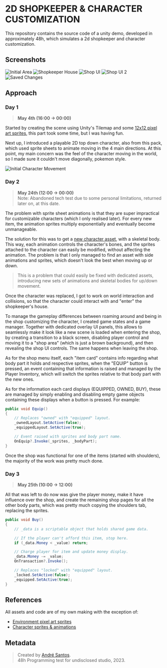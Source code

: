 # 2D SHOPKEEPER & CHARACTER CUSTOMIZATION

This repository contains the source code of a unity demo, developed in
approximately 48h, which simulates a 2d shopkeeper and character
customization.

## Screenshots

![Initial Area](Images/Screenshot_1.png "Initial Area")
![Shopkeeper House](Images/Screenshot_2.png "Shopkeeper's House")
![Shop UI](Images/Screenshot_3.png "Shop UI")
![Shop UI 2](Images/Screenshot_5.png "Shop UI")
![Saved Changes](Images/Screenshot_4.png "Saves Changes")

## Approach

### Day 1

> **May 4th (16:00 -> 00:00)**

Started by creating the scene using Unity's Tilemap and some [12x12
pixel art sprites][2d-assetpack], this part took some time, but I was having fun.

Next up, I introduced a playable 2D top down character, also from this pack,
which used sprite sheets to animate moving in the 4 main directions. At
this point, my main concern was the feel of the character moving in the world,
so I made sure it couldn't move diagonally, pokemon style.

![Initial Character Movement](Images/FirstCharacter.gif)

### Day 2

> **May 24th (12:00 -> 00:00)**  
> Note: Abandoned tech test due to some personal limitations, returned later on,
> at this date.

The problem with sprite sheet animations is that they are super impractical
for customizable characters (which I only realised later). For every new item,
the animation sprites multiply exponentially and eventually become unmanageable.

The solution for this was to get a [new character asset][character], with a
skeletal body. This way, each animation controls the character's bones, and the
sprites attached to the character can easily be modified, without affecting the
animation. The problem is that I only managed to find an asset with side
animations and sprites, which doesn't look the best when moving up or down.

> This is a problem that could easily be fixed with dedicated assets, introducing
> new sets of animations and skeletal bodies for up/down movement.

Once the character was replaced, I got to work on world interaction and
collisions, so that the character could interact with and "enter" the shopkeeper's
house.

To manage the gameplay differences between roaming around and being in the shop
customizing the character, I created game states and a game manager. Together with
dedicated overlay UI panels, this allows to seamlessly make it look like a new
scene is loaded when entering the shop, by creating a transition to a black screen,
disabling player control and moving it to a "shop area" (which is just a brown
background), and then revealing the shop UI controls. The same happens when leaving
the shop.

As for the shop menu itself, each "item card" contains info regarding what body
part it holds and respective sprites, when the "EQUIP" button is pressed, an event
containing that information is raised and managed by the Player Inventory, which
will switch the sprites relative to that body part with the new ones.

As for the information each card displays (EQUIPPED, OWNED, BUY), these are
managed by simply enabling and disabling empty game objects containing these
displays when a button is pressed. For example:

```c#
public void Equip()
{
    // Replaces "owned" with "equipped" layout.
    _ownedLayout.SetActive(false);
    _equippedLayout.SetActive(true);

    // Event raised with sprites and body part name.
    OnEquip?.Invoke(_sprites, _bodyPart);
}
```

Once the shop was functional for one of the items (started with shoulders),
the majority of the work was pretty much done.

### Day 3

> **May 25th (10:00 -> 12:00)**

All that was left to do now was give the player money, make it have
influence over the shop, and create the remaining shop pages for all the other
body parts, which was pretty much copying the shoulders tab, replacing the sprites.

```c#
public void Buy()
{
    // _data is a scriptable object that holds shared game data.

    // If the player can't afford this item, stop here.
    if (_data.Money < _value) return;

    // Charge player for item and update money display.
    _data.Money -= _value;
    OnTransaction?.Invoke();

    // Replaces "locked" with "equipped" layout.
    _locked.SetActive(false);
    _equipped.SetActive(true);
}
```

## References

All assets and code are of my own making with the exception of:

+ [Environment pixel art sprites][2d-assetpack]
+ [Character sprites & animations][character]

## Metadata

> Created by [André Santos].  
> 48h Programming test for undisclosed studio, 2023.

[2d-assetpack]:https://cypor.itch.io/12x12-rpg-tileset
[character]:https://assetstore.unity.com/packages/2d/characters/mighty-heroes-rogue-2d-fantasy-characters-pack-85770
[André Santos]:https://github.com/andrepucas

